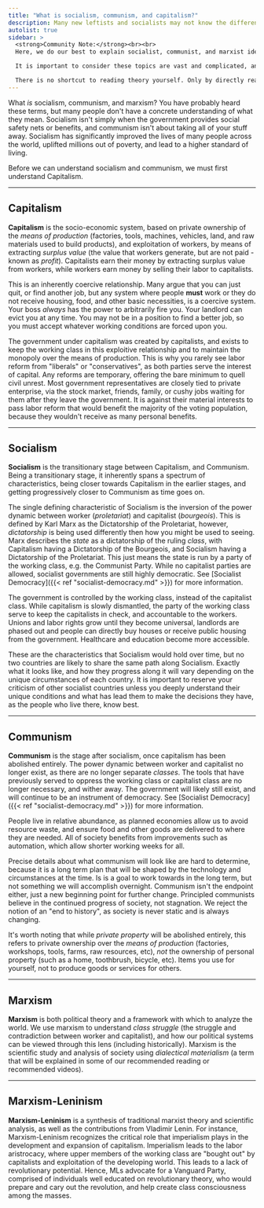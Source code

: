 ```yaml
---
title: "What is socialism, communism, and capitalism?"
description: Many new leftists and socialists may not know the difference between socialism and communism, or even what exactly socialism or communism are. Can you own your own toothbrush under communism? Is it authoritarian? These and more questions answered.
autolist: true
sidebar: > 
  <strong>Community Note:</strong><br><br>
  Here, we do our best to explain socialist, communist, and marxist ideas using plainer, beginner friendly language.<br><br>

  It is important to consider these topics are vast and complicated, and no short explanation can answer all of your questions. As always, the best solution for a comprehensive understanding is to read the theory behind it all.<br><br>

  There is no shortcut to reading theory yourself. Only by directly reading it, not the summarization created by others, can you ensure you have the complete picture.
---
```


What *is* socialism, communism, and marxism? You have probably heard these terms, but many people don't have a concrete understanding of what they mean. Socialism isn't simply when the government provides social safety nets or benefits, and communism isn't about taking all of your stuff away. Socialism has significantly improved the lives of many people across the world, uplifted millions out of poverty, and lead to a higher standard of living.

Before we can understand socialism and communism, we must first understand Capitalism.

<hr class="small">

## Capitalism 

**Capitalism** is the socio-economic system, based on private ownership of the *means of production* (factories, tools, machines, vehicles, land, and raw materials used to build products), and exploitation of workers, by means of extracting *surplus value* (the value that workers generate, but are not paid - known as *profit*). Capitalists earn their money by extracting surplus value from workers, while workers earn money by selling their labor to capitalists.

This is an inherently coercive relationship. Many argue that you can just quit, or find another job, but any system where people **must** work or they do not receive housing, food, and other basic necessities, is a coercive system. Your boss *always* has the power to arbitrarily fire you. Your landlord can evict you at any time. You may not be in a position to find a better job, so you must accept whatever working conditions are forced upon you.

The government under capitalism was created by capitalists, and exists to keep the working class in this exploitive relationship and to maintain the monopoly over the means of production. This is why you rarely see labor reform from "liberals" or "conservatives", as both parties serve the interest of capital. Any reforms are temporary, offering the bare minimum to quell civil unrest. Most government representatives are closely tied to private enterprise, via the stock market, friends, family, or cushy jobs waiting for them after they leave the government. It is against their material interests to pass labor reform that would benefit the majority of the voting population, because they wouldn't receive as many personal benefits.

<hr class="small">

## Socialism 

**Socialism** is the transitionary stage between Capitalism, and Communism. Being a transitionary stage, it inherently spans a spectrum of characteristics, being closer towards Capitalism in the earlier stages, and getting progressively closer to Communism as time goes on. 

The single defining characteristic of Socialism is the inversion of the power dynamic between worker (*proletariat*) and capitalist (*bourgeois*). This is defined by Karl Marx as the Dictatorship of the Proletariat, however, *dictatorship* is being used differently then how you might be used to seeing. Marx describes the *state* as a dictatorship of the ruling *class*, with Capitalism having a Dictatorship of the Bourgeois, and Socialism having a Dictatorship of the Proletariat. This just means the state is run by a party of the working class, e.g. the Communist Party. While no capitalist parties are allowed, socialist governments are still highly democratic. See [Socialist Democracy]({{< ref "socialist-democracy.md" >}}) for more information.

The government is controlled by the working class, instead of the capitalist class. While capitalism is slowly dismantled, the party of the working class serve to keep the capitalists in check, and accountable to the workers. Unions and labor rights grow until they become universal, landlords are phased out and people can directly buy houses or receive public housing from the government. Healthcare and education become more accessible. 

These are the characteristics that Socialism would hold over time, but no two countries are likely to share the same path along Socialism. Exactly what it looks like, and how they progress along it will vary depending on the unique circumstances of each country. It is important to reserve your criticism of other socialist countries unless you deeply understand their unique conditions and what has lead them to make the decisions they have, as the people who live there, know best.

<hr class="small">

## Communism 

**Communism** is the stage after socialism, once capitalism has been abolished entirely. The power dynamic between worker and capitalist no longer exist, as there are no longer separate *classes*. The tools that have previously served to oppress the working class or capitalist class are no longer necessary, and wither away. The government will likely still exist, and will continue to be an instrument of democracy. See [Socialist Democracy]({{< ref "socialist-democracy.md" >}}) for more information.

People live in relative abundance, as planned economies allow us to avoid resource waste, and ensure food and other goods are delivered to where they are needed. All of society benefits from improvements such as automation, which allow shorter working weeks for all.

Precise details about what communism will look like are hard to determine, because it is a long term plan that will be shaped by the technology and circumstances at the time. Is is a goal to work towards in the long term, but not something we will accomplish overnight. Communism isn't the endpoint either, just a new beginning point for further change. Principled communists believe in the continued progress of society, not stagnation. We reject the notion of an "end to history", as society is never static and is always changing.

It's worth noting that while *private property* will be abolished entirely, this refers to private ownership over the *means of production* (factories, workshops, tools, farms, raw resources, etc), *not* the ownership of personal property (such as a home, toothbrush, bicycle, etc). Items you use for yourself, not to produce goods or services for others.

<hr class="small">

## Marxism 

**Marxism** is both political theory and a framework with which to analyze the world. We use marxism to understand *class struggle* (the struggle and contradiction between worker and capitalist), and how our political systems can be viewed through this lens (including historically). Marxism is the scientific study and analysis of society using *dialectical materialism* (a term that will be explained in some of our recommended reading or recommended videos).

<hr class="small">

## Marxism-Leninism

**Marxism-Leninism** is a synthesis of traditional marxist theory and scientific analysis, as well as the contributions from Vladimir Lenin. For instance, Marxism-Leninism recognizes the critical role that imperialism plays in the development and expansion of capitalism. Imperialism leads to the labor aristrocacy, where upper members of the working class are "bought out" by capitalists and exploitation of the developing world. This leads to a lack of revolutionary potential. Hence, MLs advocate for a Vanguard Party, comprised of individuals well educated on revolutionary theory, who would prepare and cary out the revolution, and help create class consciousness among the masses.
